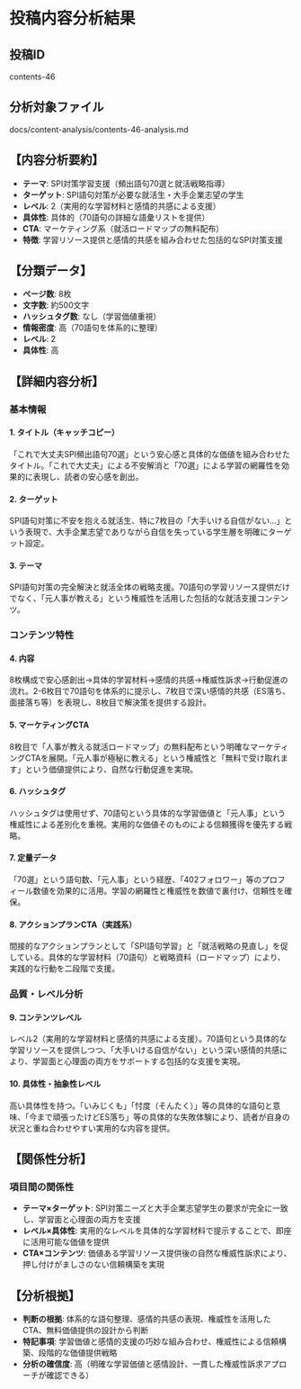 # 投稿内容分析結果

## 投稿ID
contents-46

## 分析対象ファイル
docs/content-analysis/contents-46-analysis.md

## 【内容分析要約】
- **テーマ**: SPI対策学習支援（頻出語句70選と就活戦略指導）
- **ターゲット**: SPI語句対策が必要な就活生・大手企業志望の学生
- **レベル**: 2（実用的な学習材料と感情的共感による支援）
- **具体性**: 具体的（70語句の詳細な語彙リストを提供）
- **CTA**: マーケティング系（就活ロードマップの無料配布）
- **特徴**: 学習リソース提供と感情的共感を組み合わせた包括的なSPI対策支援

## 【分類データ】
- **ページ数**: 8枚
- **文字数**: 約500文字
- **ハッシュタグ数**: なし（学習価値重視）
- **情報密度**: 高（70語句を体系的に整理）
- **レベル**: 2
- **具体性**: 高

## 【詳細内容分析】

### 基本情報
#### 1. タイトル（キャッチコピー）
「これで大丈夫SPI頻出語句70選」という安心感と具体的な価値を組み合わせたタイトル。「これで大丈夫」による不安解消と「70選」による学習の網羅性を効果的に表現し、読者の安心感を創出。

#### 2. ターゲット
SPI語句対策に不安を抱える就活生、特に7枚目の「大手いける自信がない...」という表現で、大手企業志望でありながら自信を失っている学生層を明確にターゲット設定。

#### 3. テーマ
SPI語句対策の完全解決と就活全体の戦略支援。70語句の学習リソース提供だけでなく、「元人事が教える」という権威性を活用した包括的な就活支援コンテンツ。

### コンテンツ特性
#### 4. 内容
8枚構成で安心感創出→具体的学習材料→感情的共感→権威性訴求→行動促進の流れ。2-6枚目で70語句を体系的に提示し、7枚目で深い感情的共感（ES落ち、面接落ち等）を表現し、8枚目で解決策を提供する設計。

#### 5. マーケティングCTA
8枚目で「人事が教える就活ロードマップ」の無料配布という明確なマーケティングCTAを展開。「元人事が極秘に教える」という権威性と「無料で受け取れます」という価値提供により、自然な行動促進を実現。

#### 6. ハッシュタグ
ハッシュタグは使用せず、70語句という具体的な学習価値と「元人事」という権威性による差別化を重視。実用的な価値そのものによる信頼獲得を優先する戦略。

#### 7. 定量データ
「70選」という語句数、「元人事」という経歴、「402フォロワー」等のプロフィール数値を効果的に活用。学習の網羅性と権威性を数値で裏付け、信頼性を確保。

#### 8. アクションプランCTA（実践系）
間接的なアクションプランとして「SPI語句学習」と「就活戦略の見直し」を促している。具体的な学習材料（70語句）と戦略資料（ロードマップ）により、実践的な行動を二段階で支援。

### 品質・レベル分析
#### 9. コンテンツレベル
レベル2（実用的な学習材料と感情的共感による支援）。70語句という具体的な学習リソースを提供しつつ、「大手いける自信がない」という深い感情的共感により、学習面と心理面の両方をサポートする包括的な支援を実現。

#### 10. 具体性・抽象性レベル
高い具体性を持つ。「いみじくも」「忖度（そんたく）」等の具体的な語句と意味、「今まで頑張ったけどES落ち」等の具体的な失敗体験により、読者が自身の状況と重ね合わせやすい実用的な内容を提供。

## 【関係性分析】
### 項目間の関係性
- **テーマ×ターゲット**: SPI対策ニーズと大手企業志望学生の要求が完全に一致し、学習面と心理面の両方を支援
- **レベル×具体性**: 実用的なレベルを具体的な学習材料で提示することで、即座に活用可能な価値を提供
- **CTA×コンテンツ**: 価値ある学習リソース提供後の自然な権威性訴求により、押し付けがましさのない信頼構築を実現

## 【分析根拠】
- **判断の根拠**: 体系的な語句整理、感情的共感の表現、権威性を活用したCTA、無料価値提供の設計から判断
- **特記事項**: 学習価値と感情的支援の巧妙な組み合わせ、権威性による信頼構築、段階的な価値提供戦略
- **分析の確信度**: 高（明確な学習価値と感情設計、一貫した権威性訴求アプローチが確認できる）